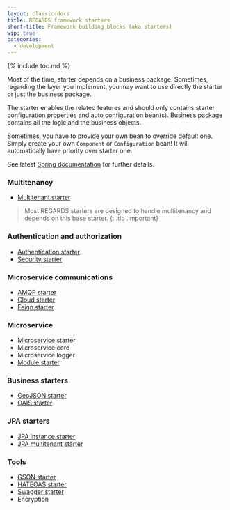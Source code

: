 ```yaml
---
layout: classic-docs
title: REGARDS framework starters
short-title: Framework building blocks (aka starters)
wip: true
categories:
  - development
---
```


{% include toc.md %}

Most of the time, starter depends on a business package. Sometimes, regarding the layer you implement, you may want to use directly the starter or just the business package.

The starter enables the related features and should only contains starter configuration properties and auto configuration bean(s). Business package contains all the logic and the business objects.

Sometimes, you have to provide your own bean to override default one. Simply create your own `Component` or `Configuration` bean! It will automatically have priority over starter one.

See latest [Spring documentation](https://docs.spring.io/spring-boot/docs/current/reference/htmlsingle/#boot-features-custom-starter) for further details.

### Multitenancy

* [Multitenant starter](/development/framework/starters/multitenant-starter/)

> Most REGARDS starters are designed to handle multitenancy and depends on this base starter.
{: .tip .important}

### Authentication and authorization

* [Authentication starter](/development/framework/starters/authentication-starter/)
* [Security starter](/development/framework/starters/security-starter/)

### Microservice communications

* [AMQP starter](/development/framework/starters/amqp-starter/)
* [Cloud starter](/development/framework/starters/cloud-starter/)
* [Feign starter](/development/framework/starters/feign-starter/)

### Microservice

* [Microservice starter](/development/framework/starters/microservice-starter/)
* Microservice core
* Microservice logger
* [Module starter](/development/framework/starters/module-starter/)

### Business starters

* [GeoJSON starter](/development/framework/starters/geojson-starter/)
* [OAIS starter](/development/framework/starters/oais-starter/)

### JPA starters

* [JPA instance starter](/development/framework/starters/jpa-instance-starter/)
* [JPA multitenant starter](/development/framework/starters/jpa-multitenant-starter/)

### Tools

* [GSON starter](/development/framework/starters/gson-starter/)
* [HATEOAS starter](/development/framework/starters/hateoas-starter/)
* [Swagger starter](/development/framework/starters/swagger-starter/)
* Encryption
